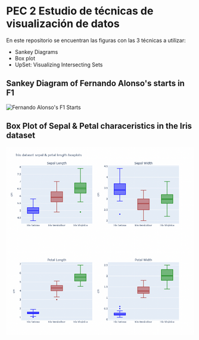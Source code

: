 # PEC 2 Estudio de técnicas de visualización de datos

En este repositorio se encuentran las figuras con las 3 técnicas a utilizar:

  - Sankey Diagrams
  - Box plot
  - UpSet: Visualizing Intersecting Sets

## Sankey Diagram of Fernando Alonso's starts in F1

![Fernando Alonso's F1 Starts](F1-Sankey.png)

## Box Plot of Sepal & Petal characeristics in the Iris dataset

![Sepal & Petal characeristics in the Iris dataset](Iris-BoxPlot.png)
